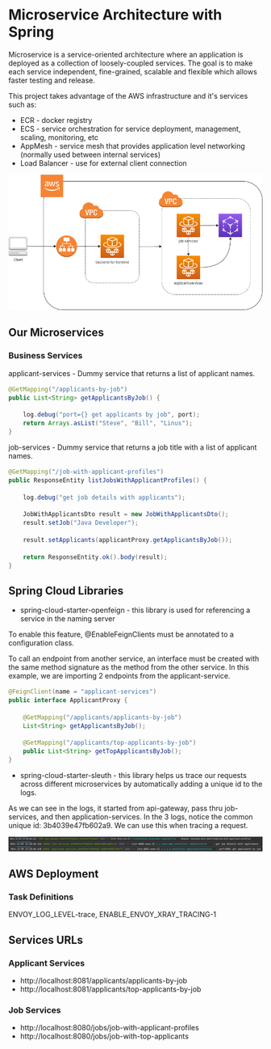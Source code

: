 # Microservice Architecture with Spring

Microservice is a service-oriented architecture where an application is deployed as a collection of loosely-coupled 
services. The goal is to make each service independent, fine-grained, scalable and flexible which allows faster 
testing and release.

This project takes advantage of the AWS infrastructure and it's services such as:
 - ECR - docker registry
 - ECS - service orchestration for service deployment, management, scaling, monitoring, etc
 - AppMesh - service mesh that provides application level networking (normally used between internal services)
 - Load Balancer - use for external client connection

![Microservice Architecture with Spring](./docs/architecture.png)

## Our Microservices

### Business Services

applicant-services - Dummy service that returns a list of applicant names.

```java
@GetMapping("/applicants-by-job")
public List<String> getApplicantsByJob() {
 
    log.debug("port={} get applicants by job", port);
    return Arrays.asList("Steve", "Bill", "Linus");
}
```

job-services - Dummy service that returns a job title with a list of applicant names.

```java
@GetMapping("/job-with-applicant-profiles")
public ResponseEntity listJobsWithApplicantProfiles() {
 
    log.debug("get job details with applicants");
 
    JobWithApplicantsDto result = new JobWithApplicantsDto();
    result.setJob("Java Developer");
 
    result.setApplicants(applicantProxy.getApplicantsByJob());
 
    return ResponseEntity.ok().body(result);
}
```

## Spring Cloud Libraries

- spring-cloud-starter-openfeign - this library is used for referencing a service in the naming server

To enable this feature, @EnableFeignClients must be annotated to a configuration class.

To call an endpoint from another service, an interface must be created with the same method signature as the method from the other service. In this example, we are importing 2 endpoints from the applicant-service.

```java
@FeignClient(name = "applicant-services")
public interface ApplicantProxy {
 
    @GetMapping("/applicants/applicants-by-job")
    List<String> getApplicantsByJob();
 
    @GetMapping("/applicants/top-applicants-by-job")
    public List<String> getTopApplicantsByJob();
}
```

- spring-cloud-starter-sleuth - this library helps us trace our requests across different microservices by 
automatically adding a unique id to the logs.

As we can see in the logs, it started from api-gateway, pass thru job-services, and then application-services. In the 3 logs, notice the common unique id: 3b4039e47fb602a9. We can use this when tracing a request.

![Log trace](./docs/log_trace.jpg)

## AWS Deployment

### Task Definitions

ENVOY_LOG_LEVEL-trace, ENABLE_ENVOY_XRAY_TRACING-1

## Services URLs

### Applicant Services
- http://localhost:8081/applicants/applicants-by-job
- http://localhost:8081/applicants/top-applicants-by-job

### Job Services
- http://localhost:8080/jobs/job-with-applicant-profiles
- http://localhost:8080/jobs/job-with-top-applicants
